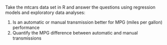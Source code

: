 Take the mtcars data set in R and answer the questions using regression models and exploratory data analyses:

1. Is an automatic or manual transmission better for MPG (miles per gallon) performance
2. Quantify the MPG difference between automatic and manual transmissions
